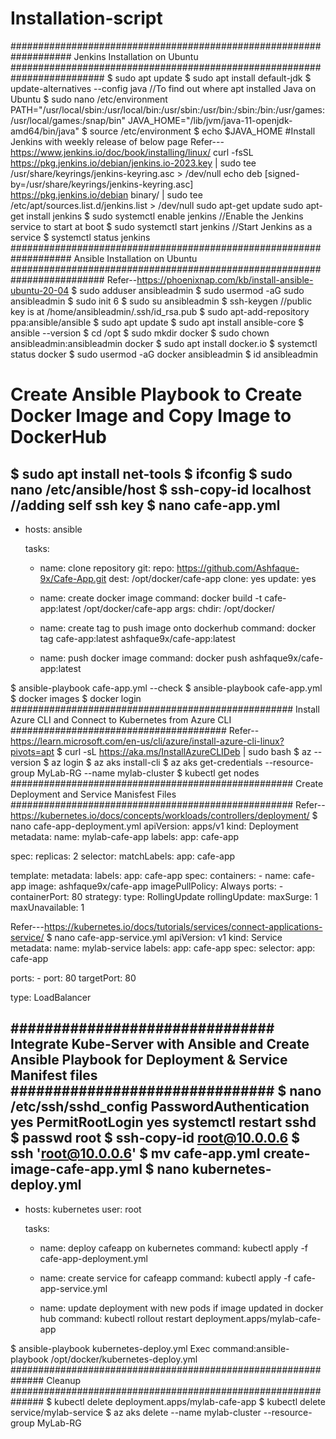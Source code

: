 # Installation-script


################################################################### Jenkins Installation on Ubuntu #########################################################################
$ sudo apt update
$ sudo apt install default-jdk
$ update-alternatives --config java    //To find out where apt installed Java on Ubuntu
$ sudo nano /etc/environment
PATH="/usr/local/sbin:/usr/local/bin:/usr/sbin:/usr/bin:/sbin:/bin:/usr/games:/usr/local/games:/snap/bin"
JAVA_HOME="/lib/jvm/java-11-openjdk-amd64/bin/java"
$ source /etc/environment 
$ echo $JAVA_HOME
#Install Jenkins with weekly release of below page
Refer---https://www.jenkins.io/doc/book/installing/linux/
curl -fsSL https://pkg.jenkins.io/debian/jenkins.io-2023.key | sudo tee \
  /usr/share/keyrings/jenkins-keyring.asc > /dev/null
echo deb [signed-by=/usr/share/keyrings/jenkins-keyring.asc] \
  https://pkg.jenkins.io/debian binary/ | sudo tee \
  /etc/apt/sources.list.d/jenkins.list > /dev/null
sudo apt-get update
sudo apt-get install jenkins
$ sudo systemctl enable jenkins       //Enable the Jenkins service to start at boot
$ sudo systemctl start jenkins        //Start Jenkins as a service
$ systemctl status jenkins
################################################################### Ansible Installation on Ubuntu #########################################################################
Refer--https://phoenixnap.com/kb/install-ansible-ubuntu-20-04
$ sudo adduser ansibleadmin
$ sudo usermod -aG sudo ansibleadmin
$ sudo init 6
$ sudo su ansibleadmin
$ ssh-keygen       //public key is at /home/ansibleadmin/.ssh/id_rsa.pub
$ sudo apt-add-repository ppa:ansible/ansible
$ sudo apt update
$ sudo apt install ansible-core
$ ansible --version
$ cd /opt
$ sudo mkdir docker
$ sudo chown ansibleadmin:ansibleadmin docker
$ sudo apt install docker.io
$ systemctl status docker
$ sudo usermod -aG docker ansibleadmin
$ id ansibleadmin

# Create Ansible Playbook to Create Docker Image and Copy Image to DockerHub 

$ sudo apt install net-tools
$ ifconfig
$ sudo nano /etc/ansible/host
$ ssh-copy-id localhost    //adding self ssh key
$ nano cafe-app.yml
---
- hosts: ansible

  tasks:
  - name: clone repository
    git:
      repo: https://github.com/Ashfaque-9x/Cafe-App.git
      dest: /opt/docker/cafe-app
      clone: yes
      update: yes

  - name: create docker image
    command: docker build -t cafe-app:latest /opt/docker/cafe-app
    args:
     chdir: /opt/docker/

  - name: create tag to push image onto dockerhub
    command: docker tag cafe-app:latest ashfaque9x/cafe-app:latest

  - name: push docker image
    command: docker push ashfaque9x/cafe-app:latest

$ ansible-playbook cafe-app.yml --check
$ ansible-playbook cafe-app.yml
$ docker images
$ docker login
################################################### Install Azure CLI and Connect to Kubernetes from Azure CLI #######################################
Refer--https://learn.microsoft.com/en-us/cli/azure/install-azure-cli-linux?pivots=apt
$ curl -sL https://aka.ms/InstallAzureCLIDeb | sudo bash
$ az --version
$ az login
$ az aks install-cli
$ az aks get-credentials --resource-group MyLab-RG --name mylab-cluster
$ kubectl get nodes
################################################### Create Deployment and Service Manisfest Files ###################################################
Refer--https://kubernetes.io/docs/concepts/workloads/controllers/deployment/
$ nano cafe-app-deployment.yml
apiVersion: apps/v1
kind: Deployment
metadata:
  name: mylab-cafe-app
  labels:
     app: cafe-app

spec:
  replicas: 2
  selector:
    matchLabels:
      app: cafe-app

  template:
    metadata:
      labels:
        app: cafe-app
    spec:
      containers:
      - name: cafe-app
        image: ashfaque9x/cafe-app
        imagePullPolicy: Always
        ports:
        - containerPort: 80
  strategy:
    type: RollingUpdate
    rollingUpdate:
      maxSurge: 1
      maxUnavailable: 1

Refer---https://kubernetes.io/docs/tutorials/services/connect-applications-service/
$ nano cafe-app-service.yml
apiVersion: v1
kind: Service
metadata:
  name: mylab-service
  labels:
    app: cafe-app
spec:
  selector:
    app: cafe-app 

  ports:
    - port: 80
      targetPort: 80

  type: LoadBalancer

############################### Integrate Kube-Server with Ansible and Create Ansible Playbook for Deployment & Service Manifest files ###############################
$ nano /etc/ssh/sshd_config
PasswordAuthentication yes
PermitRootLogin yes
systemctl restart sshd
$ passwd root
$ ssh-copy-id root@10.0.0.6
$ ssh 'root@10.0.0.6'
$  mv cafe-app.yml create-image-cafe-app.yml 
$ nano kubernetes-deploy.yml
---
- hosts: kubernetes
  user: root

  tasks:
    - name: deploy cafeapp on kubernetes
      command: kubectl apply -f cafe-app-deployment.yml

    - name: create service for cafeapp
      command: kubectl apply -f cafe-app-service.yml

    - name: update deployment with new pods if image updated in docker hub
      command: kubectl rollout restart deployment.apps/mylab-cafe-app


$ ansible-playbook kubernetes-deploy.yml
Exec command:ansible-playbook /opt/docker/kubernetes-deploy.yml
############################################################## Cleanup ##############################################################
$ kubectl delete deployment.apps/mylab-cafe-app
$ kubectl delete service/mylab-service
$ az aks delete --name mylab-cluster --resource-group MyLab-RG

